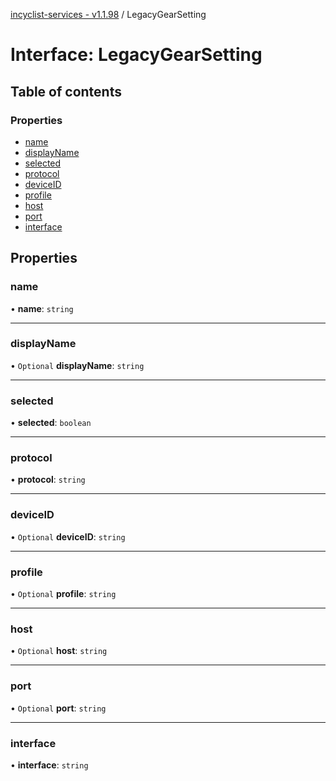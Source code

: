 [incyclist-services - v1.1.98](../README.md) / LegacyGearSetting

# Interface: LegacyGearSetting

## Table of contents

### Properties

- [name](LegacyGearSetting.md#name)
- [displayName](LegacyGearSetting.md#displayname)
- [selected](LegacyGearSetting.md#selected)
- [protocol](LegacyGearSetting.md#protocol)
- [deviceID](LegacyGearSetting.md#deviceid)
- [profile](LegacyGearSetting.md#profile)
- [host](LegacyGearSetting.md#host)
- [port](LegacyGearSetting.md#port)
- [interface](LegacyGearSetting.md#interface)

## Properties

### name

• **name**: `string`

___

### displayName

• `Optional` **displayName**: `string`

___

### selected

• **selected**: `boolean`

___

### protocol

• **protocol**: `string`

___

### deviceID

• `Optional` **deviceID**: `string`

___

### profile

• `Optional` **profile**: `string`

___

### host

• `Optional` **host**: `string`

___

### port

• `Optional` **port**: `string`

___

### interface

• **interface**: `string`

